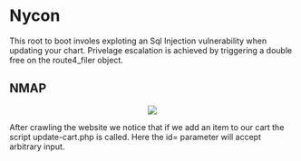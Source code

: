 # Nycon
This root to boot involes exploting an Sql Injection vulnerability when updating your chart. Privelage escalation 
is achieved by triggering a double free on the route4_filer object. 

## NMAP
<p align="center">
<img src="images/nmap.png">
<br>
 </p>
After crawling the website we notice that if we add an item to our cart the script update-cart.php is called. Here the id= parameter will accept arbitrary input. 
  
 
